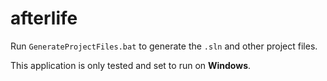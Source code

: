 # afterlife

Run `GenerateProjectFiles.bat` to generate the `.sln` and other project files.

This application is only tested and set to run on **Windows**.